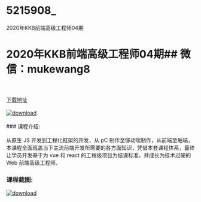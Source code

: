 # 5215908_
2020年KKB前端高级工程师04期
# 2020年KKB前端高级工程师04期## 微信：mukewang8
<br/></br>[下载地址](http://www.36tz.cn/article/5215908 "下载地址")
<br/></br>[![download](http://36tz.cn/muke_img/2020_10_2-90-300x185.png "下载地址")](http://www.36tz.cn/article/5215908 "下载地址")
<br/></br>### 课程介绍:<br/></br>从原生 JS 开发到工程化框架的开发，从 pC 制作至够动喘制作，从前端至垢端，本课程全面班盖当下主流前端开发所需要的各方面知识，凭借本套课程体系，最终让学员开发基于为 vue 和 react 的工程级项目为结课标准，并成长为技术过硬的 Web 前端高级工程师．

### 课程截图:
[![download](http://36tz.cn/muke_img/2020_10_1-95.png "下载地址")](http://www.36tz.cn/article/5215908 "下载地址")
